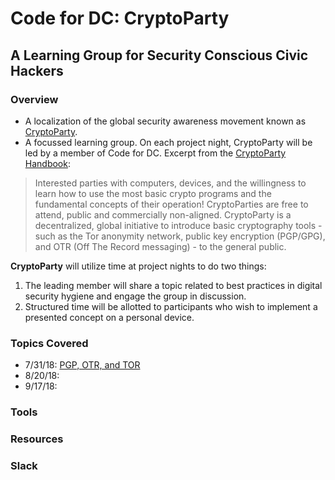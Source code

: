 # Code for DC: CryptoParty
## A Learning Group for Security Conscious Civic Hackers
### Overview
- A localization of the global security awareness movement known as [CryptoParty](https://cryptoparty.in).
- A focussed learning group. On each project night, CryptoParty will be led by a member of Code for DC.
Excerpt from the [CryptoParty Handbook](http://mirror-de.cryptoparty.is/handbook/chapter_00_introducing_cryptoparty/chapter_00_introducing_cryptoparty.html#a-cryptoparty-history-party-like-its-1984):
> Interested parties with computers, devices, and the willingness to learn how to use the most basic crypto programs and the fundamental concepts of their operation! CryptoParties are free to attend, public and commercially non-aligned.
CryptoParty is a decentralized, global initiative to introduce basic cryptography tools - such as the Tor anonymity network, public key encryption (PGP/GPG), and OTR (Off The Record messaging) - to the general public.

**CryptoParty** will utilize time at project nights to do two things:
1. The leading member will share a topic related to best practices in digital security hygiene and engage the group in discussion.
2. Structured time will be allotted to participants who wish to implement a presented concept on a personal device.
### Topics Covered
- 7/31/18: [PGP, OTR, and TOR](https://github.com/csethna/cryptoparty_dc/blob/master/7_16_18.md)
- 8/20/18:
- 9/17/18:
### Tools

### Resources

### Slack
